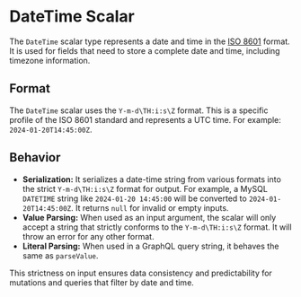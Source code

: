 # DateTime Scalar

The `DateTime` scalar type represents a date and time in the [ISO 8601](https://en.wikipedia.org/wiki/ISO_8601) format. It is used for fields that need to store a complete date and time, including timezone information.

## Format

The `DateTime` scalar uses the `Y-m-d\TH:i:s\Z` format. This is a specific profile of the ISO 8601 standard and represents a UTC time. For example: `2024-01-20T14:45:00Z`.

## Behavior

- **Serialization:** It serializes a date-time string from various formats into the strict `Y-m-d\TH:i:s\Z` format for output. For example, a MySQL `DATETIME` string like `2024-01-20 14:45:00` will be converted to `2024-01-20T14:45:00Z`. It returns `null` for invalid or empty inputs.
- **Value Parsing:** When used as an input argument, the scalar will only accept a string that strictly conforms to the `Y-m-d\TH:i:s\Z` format. It will throw an error for any other format.
- **Literal Parsing:** When used in a GraphQL query string, it behaves the same as `parseValue`.

This strictness on input ensures data consistency and predictability for mutations and queries that filter by date and time.
